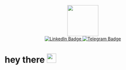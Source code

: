 <div id="header" align="center">
  <img src="https://media.giphy.com/media/ZVik7pBtu9dNS/giphy.gif" width="100"/>
</div>
<div id="badges" align="center">
  <a href="https://www.linkedin.com/in/andrey-lisin-5323a7239/">
    <img src="https://img.shields.io/badge/LinkedIn-blue?style=for-the-badge&logo=linkedin&logoColor=white" alt="LinkedIn Badge"/>
  </a>
  <a href="https://t.me/lisichkinlove">
    <img src="https://img.shields.io/badge/telegram-blue?style=for-the-badge&logo=telegram&logoColor=white" alt="Telegram Badge"/>
  </a> 
</div>

<h1>
  hey there
  <img src="https://media.giphy.com/media/hvRJCLFzcasrR4ia7z/giphy.gif" width="30px"/>
</h1>
